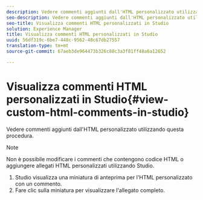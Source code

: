 ```yaml
---
description: Vedere commenti aggiunti dall'HTML personalizzato utilizzando questa procedura.
seo-description: Vedere commenti aggiunti dall'HTML personalizzato utilizzando questa procedura.
seo-title: Visualizza commenti HTML personalizzati in Studio
solution: Experience Manager
title: Visualizza commenti HTML personalizzati in Studio
uuid: 56df319c-6be7-448c-9562-48c67db27557
translation-type: tm+mt
source-git-commit: 67aeb3de964473b326c88c3a3f81ff48a6a12652

---
```



# Visualizza commenti HTML personalizzati in Studio{#view-custom-html-comments-in-studio}

Vedere commenti aggiunti dall'HTML personalizzato utilizzando questa procedura.

>[!NOTE]
>
>Non è possibile modificare i commenti che contengono codice HTML o aggiungere allegati HTML personalizzati utilizzando Studio.

1. Studio visualizza una miniatura di anteprima per l'HTML personalizzato con un commento.
1. Fare clic sulla miniatura per visualizzare l'allegato completo.
